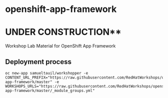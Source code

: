 # openshift-app-framework
# ******UNDER CONSTRUCTION********
Workshop Lab Material for OpenShift App Framework

## Deployment process

```
oc new-app samueltauil/workshopper -e CONTENT_URL_PREFIX="https://raw.githubusercontent.com/RedHatWorkshops/openshift-app-framework/master" -e WORKSHOPS_URLS="https://raw.githubusercontent.com/RedHatWorkshops/openshift-app-framework/master/_module_groups.yml"
```
